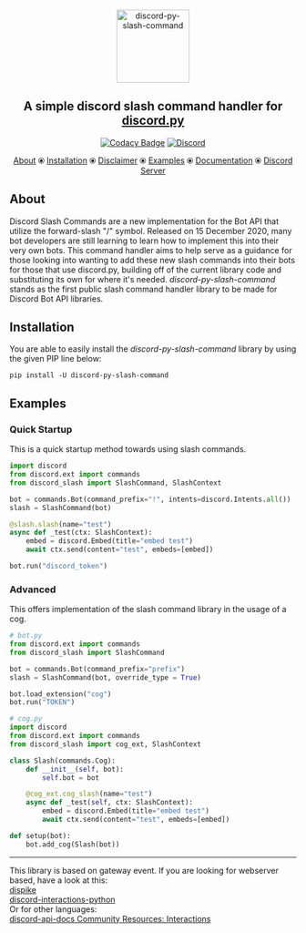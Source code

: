 <p align="center">
    <br>
    <a href="https://pypi.org/project/discord-py-slash-command/"><img src="https://raw.githubusercontent.com/eunwoo1104/discord-py-slash-command/master/.github/discordpyslashlogo.png" alt="discord-py-slash-command" height="128"></a>
    <h2 align = "center">A simple discord slash command handler for <a href="https://github.com/Rapptz/discord.py">discord.py</a></h2>
</p>
<p align="center">
        <a href="https://app.codacy.com/gh/eunwoo1104/discord-py-slash-command?utm_source=github.com&utm_medium=referral&utm_content=eunwoo1104/discord-py-slash-command&utm_campaign=Badge_Grade_Settings"><img src="https://api.codacy.com/project/badge/Grade/224bdbe58f8f43f28a093a33a7546456" alt="Codacy Badge"></a>
        <a href="https://discord.gg/KkgMBVuEkx"> <img alt="Discord" src="https://img.shields.io/discord/789032594456576001"></a>
</p>
<p align="center">
   <a href="#about">About</a> ⦿
   <a href="#installation">Installation</a> ⦿
   <a href="#disclaimer">Disclaimer</a> ⦿
   <a href="#examples">Examples</a> ⦿
   <a href="https://discord-py-slash-command.readthedocs.io/en/latest/">Documentation</a> ⦿
   <a href="https://discord.gg/KkgMBVuEkx">Discord Server</a>
</p>
   
## About
Discord Slash Commands are a new implementation for the Bot API that utilize the forward-slash "/" symbol.
Released on 15 December 2020, many bot developers are still learning to learn how to implement this into
their very own bots. This command handler aims to help serve as a guidance for those looking into wanting to add
these new slash commands into their bots for those that use discord.py, building off of the current library
code and substituting its own for where it's needed. *discord-py-slash-command* stands as the first public
slash command handler library to be made for Discord Bot API libraries.

## Installation
You are able to easily install the *discord-py-slash-command* library by using the given PIP line below:

`pip install -U discord-py-slash-command`

## Examples
### Quick Startup
This is a quick startup method towards using slash commands.
```py
import discord
from discord.ext import commands
from discord_slash import SlashCommand, SlashContext

bot = commands.Bot(command_prefix="!", intents=discord.Intents.all())
slash = SlashCommand(bot)

@slash.slash(name="test")
async def _test(ctx: SlashContext):
    embed = discord.Embed(title="embed test")
    await ctx.send(content="test", embeds=[embed])

bot.run("discord_token")
```

### Advanced
This offers implementation of the slash command library in the usage of a cog.
```py
# bot.py
from discord.ext import commands
from discord_slash import SlashCommand

bot = commands.Bot(command_prefix="prefix")
slash = SlashCommand(bot, override_type = True)

bot.load_extension("cog")
bot.run("TOKEN")

# cog.py
import discord
from discord.ext import commands
from discord_slash import cog_ext, SlashContext

class Slash(commands.Cog):
    def __init__(self, bot):
        self.bot = bot

    @cog_ext.cog_slash(name="test")
    async def _test(self, ctx: SlashContext):
        embed = discord.Embed(title="embed test")
        await ctx.send(content="test", embeds=[embed])

def setup(bot):
    bot.add_cog(Slash(bot))
```

--------
This library is based on gateway event. If you are looking for webserver based, have a look at this:  
[dispike](https://github.com/ms7m/dispike)  
[discord-interactions-python](https://github.com/discord/discord-interactions-python)  
Or for other languages:  
[discord-api-docs Community Resources: Interactions](https://discord.com/developers/docs/topics/community-resources#interactions)
